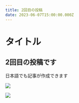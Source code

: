 ```yaml
---
title: 2回目の投稿
date: 2023-06-07T15:00:00.000Z
---
```


# タイトル

## 2回目の投稿です

日本語でも記事が作成できます

![](/uploads/mountains-g0cb175312_1280.jpg)

![](/uploads/helicopter-g33398c6f0_1280.jpg)
